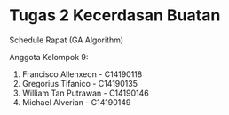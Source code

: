 # Tugas 2 Kecerdasan Buatan

Schedule Rapat (GA Algorithm)

Anggota Kelompok 9:
1. Francisco Allenxeon - C14190118
2. Gregorius Tifanico - C14190135
3. William Tan Putrawan - C14190146
4. Michael Alverian - C14190149
